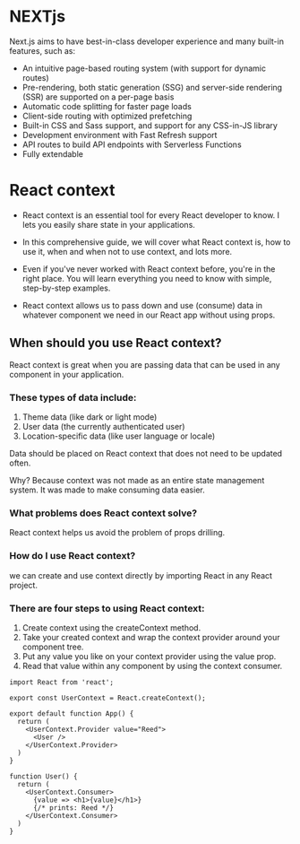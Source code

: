 # NEXTjs
Next.js aims to have best-in-class developer experience and many built-in features, such as:

* An intuitive page-based routing system (with support for dynamic routes)
* Pre-rendering, both static generation (SSG) and server-side rendering (SSR) are supported on a per-page basis
* Automatic code splitting for faster page loads
* Client-side routing with optimized prefetching
* Built-in CSS and Sass support, and support for any CSS-in-JS library
* Development environment with Fast Refresh support
* API routes to build API endpoints with Serverless Functions
* Fully extendable


# React context 

* React context is an essential tool for every React developer to know. I lets you easily share state in your applications.

* In this comprehensive guide, we will cover what React context is, how to use it, when and when not to use context, and lots more.

* Even if you've never worked with React context before, you're in the right place. You will learn everything you need to know with simple, step-by-step examples.



* React context allows us to pass down and use (consume) data in whatever component we need in our React app without using props.


## When should you use React context?

React context is great when you are passing data that can 
be used in any component in your application.


### These types of data include:

1. Theme data (like dark or light mode)
2. User data (the currently authenticated user)
3. Location-specific data (like user language or locale)


Data should be placed on React context that does not need to be updated often.

Why? Because context was not made as an entire state management system. It was made to make consuming data easier.

### What problems does React context solve?

React context helps us avoid the problem of props drilling.


### How do I use React context?
 we can create and use context directly by importing React in any React project.


### There are four steps to using React context:

1. Create context using the createContext method.
2. Take your created context and wrap the context provider around your component tree.
3. Put any value you like on your context provider using the value prop.
4. Read that value within any component by using the context consumer.


```
import React from 'react';

export const UserContext = React.createContext();

export default function App() {
  return (
    <UserContext.Provider value="Reed">
      <User />
    </UserContext.Provider>
  )
}

function User() {
  return (
    <UserContext.Consumer>
      {value => <h1>{value}</h1>} 
      {/* prints: Reed */}
    </UserContext.Consumer>
  )
}
```

